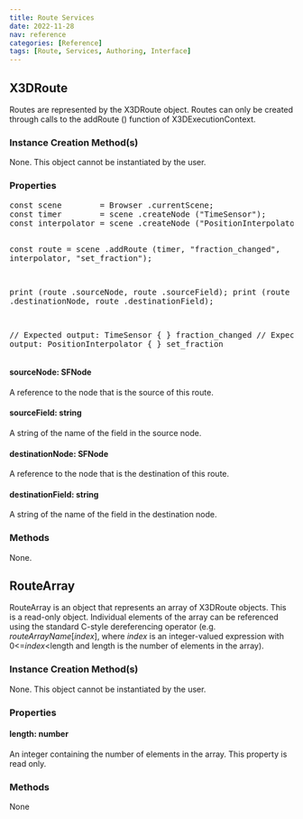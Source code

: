 ```yaml
---
title: Route Services
date: 2022-11-28
nav: reference
categories: [Reference]
tags: [Route, Services, Authoring, Interface]
---
```

## X3DRoute

Routes are represented by the X3DRoute object. Routes can only be created through calls to the addRoute () function of X3DExecutionContext.

### Instance Creation Method(s)

None. This object cannot be instantiated by the user.

### Properties

<x3d-script-area name="X3D ECMAScript Demo: X3DRoute Properties">
<pre>
const scene        = Browser .currentScene;
const timer        = scene .createNode ("TimeSensor");
const interpolator = scene .createNode ("PositionInterpolator");

const route = scene .addRoute (timer, "fraction_changed", interpolator, "set_fraction");

print (route .sourceNode,      route .sourceField);
print (route .destinationNode, route .destinationField);

// Expected output: TimeSensor { } fraction_changed
// Expected output: PositionInterpolator { } set_fraction
</pre>
</x3d-script-area>

#### **sourceNode**: SFNode

A reference to the node that is the source of this route.

#### **sourceField**: string

A string of the name of the field in the source node.

#### **destinationNode**: SFNode

A reference to the node that is the destination of this route.

#### **destinationField**: string

A string of the name of the field in the destination node.

### Methods

None.

## RouteArray

RouteArray is an object that represents an array of X3DRoute objects. This is a read-only object. Individual elements of the array can be referenced using the standard C-style dereferencing operator (e.g. *routeArrayName*[*index*], where *index* is an integer-valued expression with 0\<=*index*\<length and length is the number of elements in the array).

### Instance Creation Method(s)

None. This object cannot be instantiated by the user.

### Properties

#### **length**: number

An integer containing the number of elements in the array. This property is read only.

### Methods

None
